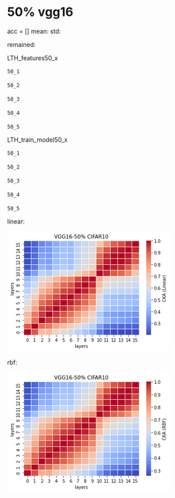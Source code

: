 # 50% vgg16
acc = [] mean: std: 

remained:

LTH_features50_x
```
50_1

50_2

50_3

50_4

50_5

```

LTH_train_model50_x
```
50_1

50_2

50_3

50_4

50_5

```

linear: 

![lth50linear](lth50linear.png)

rbf:

![lth50rbf](lth50rbf.png)
